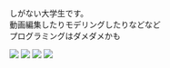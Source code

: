 
<p>
  しがない大学生です。<br>
  動画編集したりモデリングしたりなどなど<br>
  プログラミングはダメダメかも
</p>
<a href="#"><img src="https://img.shields.io/badge/HTML-1572B6?style=flat&logo=html5&logoColor=white"/></a>
<a href="#"><img src="https://img.shields.io/badge/Pr-9999FF?style=flat&logo=Adobe Premiere Pro&logoColor=white"/></a>
<a href="#"><img src="https://img.shields.io/badge/Ai-FF9A00?style=flat&logo=Adobe Illustrator&logoColor=white"/></a>
<a href="#"><img src="https://img.shields.io/badge/Unity-FFFFFF?style=flat&logo=Unity&logoColor=gray"/></a>
